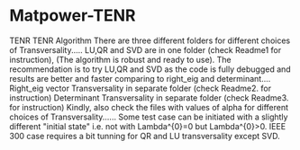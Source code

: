 # Matpower-TENR
TENR 
TENR Algorithm
There are three different folders for different choices of Transversality.....
LU,QR and SVD are in one folder (check Readme1 for instruction), (The algorithm is robust and ready to use).
The recommendation is to try LU,QR and SVD as the code is fully debugged and results are better and faster comparing to right_eig and determinant....
Right_eig vector Transversality in separate folder (check Readme2. for instruction)
Determinant Transversality in separate folder (check Readme3. for instruction)
Kindly, also check the files with values of alpha for different choices of Transversality......
Some test case can be initiated with a slightly different "initial state" i.e. not with Lambda^{0}=0 but Lambda^{0}>0.
IEEE 300 case requires a bit tunning for QR and LU transversality except SVD.
